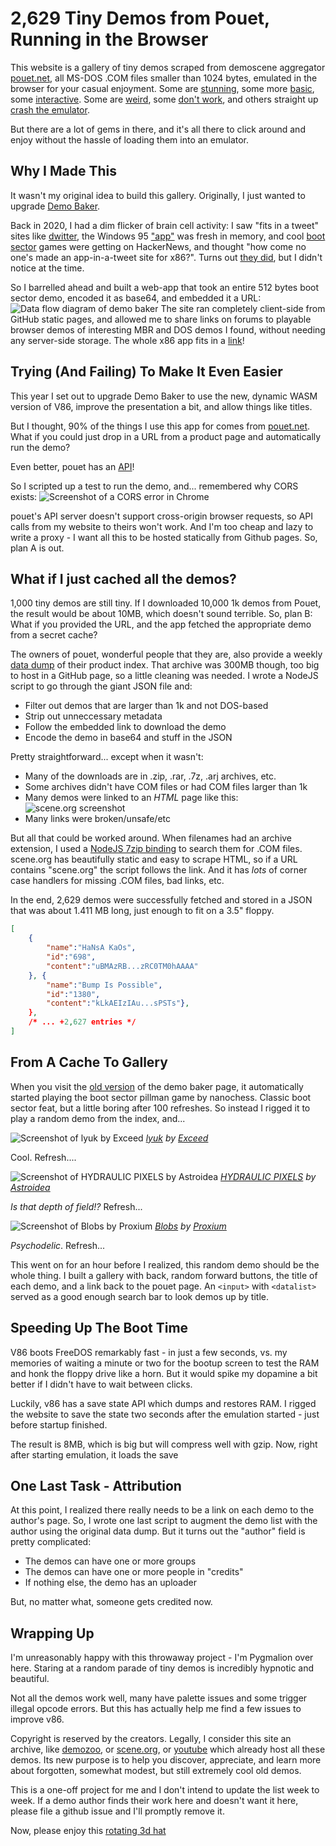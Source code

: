 # 2,629 Tiny Demos from Pouet, Running in the Browser

This website is a gallery of tiny demos scraped from demoscene aggregator [pouet.net](https://pouet.net), all MS-DOS .COM files smaller than 1024 bytes, emulated in the browser for your casual enjoyment. Some are [stunning](https://parkertomatoes.github.io/demo-parade/?which=88198), some more [basic](https://parkertomatoes.github.io/demo-parade/?which=52630), some [interactive](?which=61245). Some are [weird](https://parkertomatoes.github.io/demo-parade/?which=4661), some [don't work](https://parkertomatoes.github.io/demo-parade/?which=63118), and others straight up [crash the emulator](https://parkertomatoes.github.io/demo-parade/?which=62686).

But there are a lot of gems in there, and it's all there to click around and enjoy without the hassle of loading them into an emulator.

## Why I Made This

It wasn't my original idea to build this gallery. Originally, I just wanted to upgrade [Demo Baker](https://parkertomatoes.github.io/demobaker/build.html).

Back in 2020, I had a dim flicker of brain cell activity: I saw "fits in a tweet" sites like [dwitter](https://www.dwitter.net/), the Windows 95 ["app"](https://github.com/felixrieseberg/windows95) was fresh in memory, and cool [boot sector](https://github.com/nanochess/Pillman) games were getting on HackerNews, and thought "how come no one's made an app-in-a-tweet site for x86?". Turns out [they did](https://github.com/AntoineViau/tweetx86), 
but I didn't notice at the time.

So I barrelled ahead and built a web-app that took an entire 512 bytes boot sector demo, encoded it as base64,
and embedded it a URL:
![Data flow diagram of demo baker](images/v86-demo.png)
The site ran completely client-side from GitHub static pages, and allowed me to share links on forums to playable browser demos of interesting MBR and DOS demos I found, without needing any server-side storage. The whole x86 app fits in a [link](https://parkertomatoes.github.io/demobaker/?type=com&content=uBMAzRD8uACgjtiOwL7BAr8gFC6tkbvwANHhuBg3cwO4OALoIgAB34PrEHJP6BgAKd%2BD7wjr4q2XrYTkk7AwUMZE%2FwLorgBYUFNRV1C7eQIu15O5CACI%2BNDjcgIxwID%2FEHIHgD0OdJgyBari6YHHOAFYQKgHddVfWVtYw4HHiAmB%2FusCdY2xBbgCAC6lq%2BL7tADNGjsWBPp09okWBPq0Ac0WtAB0As0WiOA8AXUCzSAsSHIMPAlzCLv1Ai7Xov75viDmrZetkzHA6CsAgDb%2F%2BYC4KA54B6Ai5rED0uDoaP%2B9NwG3If%2FVty7%2F1bco%2F9W3NP%2FV65t0A%2BhO%2F4n4MdK5QAH38YjUCMSA5Ad1WrU3OG3%2FEOQ4rQAKEOQ4bQgQ5DitwP4Q5IT%2FdCv2wwV0DDsWAPqwAnIMsAjrCDwAsARyArABhMR1I4jYhMR1HdDodfiwCOv0iRYA%2Bi6iOgKg%2FvmExHUGINx0GojYiET%2BqAW7gP11A7sCAKgMdAL32wHfiXz8wwBC5%2Bf%2F%2F348PH788PD8fjz%2F%2F%2F%2F%2F%2F%2F%2F%2F%2Fzx%2B%2F%2F%2Fn50IAPH7%2F%2F%2F%2F%2Ffjw8ftvb%2F%2F%2F%2FpQAAABgYAAAAPH4%2FDw8%2FfjwAAP5%2FAkICQv9%2FQEJ%2BfgICfwLAA0ACfwJAAv5%2FAkL%2Fe0AKfn4CQP9%2FAACYqpBQmGSgPKhQAQAACAACAAAE&name=Pillman%20(by%20nanochess))!

## Trying (And Failing) To Make It Even Easier

This year I set out to upgrade Demo Baker to use the new, dynamic WASM version of V86, improve the presentation a bit, and allow things like titles.

But I thought, 90% of the things I use this app for comes from [pouet.net](pouet.net). What if you could just drop in a URL from a product page and automatically run the demo?

Even better, pouet has an [API](https://api.pouet.net/)!

So I scripted up a test to run the demo, and... remembered why CORS exists:
![Screenshot of a CORS error in Chrome](images/cors-error.png)

pouet's API server doesn't support cross-origin browser requests, so API calls from my website to theirs won't work. And I'm too cheap and lazy to write a proxy - I want all this to be hosted statically from Github pages. So, plan A is out.


## What if I just cached all the demos?

1,000 tiny demos are still tiny. If I downloaded 10,000 1k demos from Pouet, the result would be about 10MB, which doesn't sound terrible. So, plan B: What if you provided the URL, and the app fetched the appropriate demo from a secret cache?

The owners of pouet, wonderful people that they are, also provide a weekly [data dump](https://data.pouet.net) of their product index. That
archive was 300MB though, too big to host in a GitHub page, so a little cleaning was needed. I wrote a NodeJS script to go through the giant JSON file and:

 * Filter out demos that are larger than 1k and not DOS-based
 * Strip out unneccessary metadata
 * Follow the embedded link to download the demo
 * Encode the demo in base64 and stuff in the JSON

Pretty straightforward... except when it wasn't: 
 * Many of the downloads are in .zip, .rar, .7z, .arj archives, etc.
 * Some archives didn't have COM files or had COM files larger than 1k
 * Many demos were linked to an _HTML_ page like this: 
   ![scene.org screenshot](images/scene-org.png)
 * Many links were broken/unsafe/etc

But all that could be worked around. When filenames had an archive extension, I used a [NodeJS 7zip binding](https://github.com/onikienko/7zip-min) to search them for .COM files. scene.org has beautifully static and easy to scrape HTML, so if a URL contains "scene.org" the script follows the link. And it has _lots_ of corner case handlers for missing .COM files, bad links, etc.

In the end, 2,629 demos were successfully fetched and stored in a JSON that was about 1.411 MB long, just enough to fit on a 3.5" floppy. 

```json
[
    {
        "name":"HaNsA KaOs",
        "id":"698",
        "content":"uBMAzRB...zRC0TM0hAAAA"
    }, {
        "name":"Bump Is Possible",
        "id":"1380",
        "content":"kLkAEIzIAu...sPSTs"},
    }, 
    /* ... +2,627 entries */
]
```

## From A Cache To Gallery

When you visit the [old version](https://parkertomatoes.github.io/v86/) of the demo baker page, it automatically started playing the boot sector pillman game by nanochess. Classic boot sector feat, but a little boring after 100 refreshes. So instead I rigged it to play a random demo from the index, and... 

![Screenshot of lyuk by Exceed](images/lyuk.png)
_[lyuk](https://www.pouet.net/prod.php?which=51780) by [Exceed](https://www.pouet.net/groups.php?which=2)_

Cool. Refresh....

![Screenshot of HYDRAULIC PIXELS by Astroidea](images/hydraulic.png)
_[HYDRAULIC PIXELS](https://www.pouet.net/prod.php?which=86931) by [Astroidea](https://www.pouet.net/groups.php?which=18)_

_Is that depth of field!?_ Refresh...

![Screenshot of Blobs by Proxium](images/blobs.png)
_[Blobs](https://www.pouet.net/prod.php?which=4034) by [Proxium](https://www.pouet.net/groups.php?which=95)_

_Psychodelic_. Refresh...

This went on for an hour before I realized, this random demo should be the whole thing. I built a gallery with back, random forward buttons, the title of each demo, and a link back to the pouet page. An `<input>` with `<datalist>` served as a good enough search bar to look demos up by title.

## Speeding Up The Boot Time

V86 boots FreeDOS remarkably fast - in just a few seconds, vs. my memories of waiting a minute or two for the bootup screen to test the RAM and honk the floppy drive like a horn. But it would spike my dopamine a bit better if I didn't have to wait between clicks. 

Luckily, v86 has a save state API which dumps and restores RAM. I rigged the website to save the state two seconds after the emulation started - just before startup finished. 

The result is 8MB, which is big but will compress well with gzip. Now, right after starting emulation, it loads the save

## One Last Task - Attribution

At this point, I realized there really needs to be a link on each demo to the author's page. So, I wrote one last script to augment the demo list with the author using the original data dump. But it turns out the "author" field is pretty complicated:
 * The demos can have one or more groups
 * The demos can have one or more people in "credits"
 * If nothing else, the demo has an uploader

But, no matter what, someone gets credited now.

## Wrapping Up

I'm unreasonably happy with this throwaway project - I'm Pygmalion over here. Staring at a random parade of tiny demos is incredibly hypnotic and beautiful. 

Not all the demos work well, many have palette issues and some trigger illegal opcode errors. But this has actually help me find a few issues to improve v86. 

Copyright is reserved by the creators. Legally, I consider this site an archive, like [demozoo](https://demozoo.org/), or [scene.org](https://scene.org/), or [youtube]() which already host all these demos. Its new purpose is to help you discover, appreciate, and learn more about forgotten, somewhat modest, but still extremely cool old demos.

This is a one-off project for me and I don't intend to update the list  week to week. If a demo author finds their work here and doesn't want it here, please file a github issue and I'll promptly remove it.

Now, please enjoy this [rotating 3d hat](https://parkertomatoes.github.io/demo-parade/?which=71639)